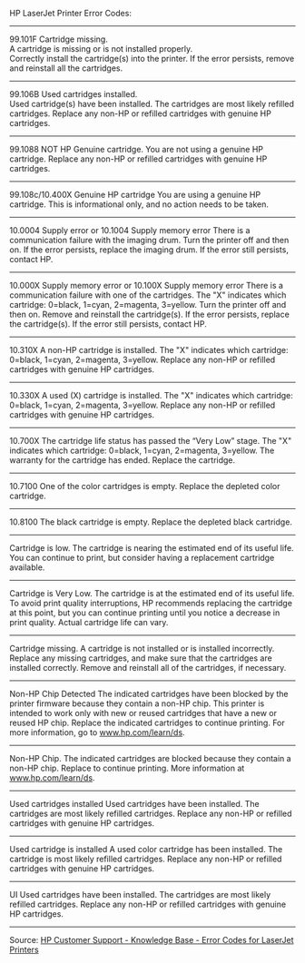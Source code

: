 HP LaserJet Printer Error Codes:
___________________________________________________________________________________________

99.101F Cartridge missing.    
A cartridge is missing or is not installed properly.   
Correctly install the cartridge(s) into the printer. 
If the error persists, remove and reinstall all the cartridges.
___________________________________________________________________________________________

99.106B Used cartridges installed.   
Used cartridge(s) have been installed.
The cartridges are most likely refilled cartridges.
Replace any non-HP or refilled cartridges with genuine HP cartridges.
___________________________________________________________________________________________

99.1088 NOT HP Genuine cartridge.
You are not using a genuine HP cartridge.
Replace any non-HP or refilled cartridges with genuine HP cartridges.
___________________________________________________________________________________________

99.108c/10.400X Genuine HP cartridge
You are using a genuine HP cartridge.
This is informational only, and no action needs to be taken.
___________________________________________________________________________________________

10.0004 Supply error or 10.1004 Supply memory error
There is a communication failure with the imaging drum.
Turn the printer off and then on. If the error persists, replace the imaging drum. 
If the error still persists, contact HP.
___________________________________________________________________________________________

10.000X Supply memory error or 10.100X Supply memory error
There is a communication failure with one of the cartridges.
The "X" indicates which cartridge: 0=black, 1=cyan, 2=magenta, 3=yellow.
Turn the printer off and then on. Remove and reinstall the cartridge(s). 
If the error persists, replace the cartridge(s). 
If the error still persists, contact HP.
___________________________________________________________________________________________

10.310X
A non-HP cartridge is installed.
The "X" indicates which cartridge: 0=black, 1=cyan, 2=magenta, 3=yellow.
Replace any non-HP or refilled cartridges with genuine HP cartridges.
___________________________________________________________________________________________

10.330X
A used (X) cartridge is installed.
The "X" indicates which cartridge: 0=black, 1=cyan, 2=magenta, 3=yellow.
Replace any non-HP or refilled cartridges with genuine HP cartridges.
___________________________________________________________________________________________

10.700X
The cartridge life status has passed the “Very Low” stage.
The "X" indicates which cartridge: 0=black, 1=cyan, 2=magenta, 3=yellow.
The warranty for the cartridge has ended. Replace the cartridge.
___________________________________________________________________________________________

10.7100
One of the color cartridges is empty.
Replace the depleted color cartridge.
___________________________________________________________________________________________

10.8100
The black cartridge is empty.
Replace the depleted black cartridge.
___________________________________________________________________________________________

Cartridge is low.
The cartridge is nearing the estimated end of its useful life.
You can continue to print, but consider having a replacement cartridge available.
___________________________________________________________________________________________

Cartridge is Very Low.
The cartridge is at the estimated end of its useful life.
To avoid print quality interruptions, HP recommends replacing the cartridge at this point, 
but you can continue printing until you notice a decrease in print quality. Actual cartridge life can vary.
___________________________________________________________________________________________

Cartridge missing.
A cartridge is not installed or is installed incorrectly.
Replace any missing cartridges, and make sure that the cartridges are installed correctly. Remove and reinstall 
all of the cartridges, if necessary.
___________________________________________________________________________________________

Non-HP Chip Detected
The indicated cartridges have been blocked by the printer firmware because they contain a non-HP chip. 
This printer is intended to work only with new or reused cartridges that have a new or reused HP chip.
Replace the indicated cartridges to continue printing. For more information, go to www.hp.com/learn/ds.
___________________________________________________________________________________________

Non-HP Chip.
The indicated cartridges are blocked because they contain a non-HP chip. Replace to continue printing. 
More information at www.hp.com/learn/ds.
___________________________________________________________________________________________

Used cartridges installed
Used cartridges have been installed.
The cartridges are most likely refilled cartridges.
Replace any non-HP or refilled cartridges with genuine HP cartridges.
___________________________________________________________________________________________

Used <color> cartridge is installed
A used color cartridge has been installed.
The cartridge is most likely refilled cartridges.
Replace any non-HP or refilled cartridges with genuine HP cartridges.
___________________________________________________________________________________________

UI
Used cartridges have been installed.
The cartridges are most likely refilled cartridges.
Replace any non-HP or refilled cartridges with genuine HP cartridges.
___________________________________________________________________________________________
  
Source: [HP Customer Support - Knowledge Base - Error Codes for LaserJet Printers](https://support.hp.com/us-en/document/c04369863)
